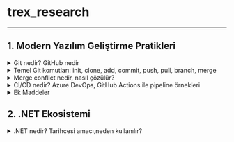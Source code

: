 # trex_research
***

## 1. Modern Yazılım Geliştirme Pratikleri

  <details>
  <summary>Git nedir? GitHub nedir</summary>
    
* Git, yazılım geliştirme sürecinde kullanılan bir versiyon kontrol sistemidir.

* Kod üzerinde yapılan tüm değişiklikleri kayıt altına alır.

* Birden fazla geliştiricinin aynı proje üzerinde çakışmadan çalışabilmesine olanak sağlar.

* Geriye dönük olarak yapılan değişiklikler incelenebilir.

* GitHub ise Git’in üzerine kurulmuş bulut tabanlı bir platformdur.

* Git reposunu internette saklamaya yarar.

* Açık kaynak projelerin paylaşımı için en çok kullanılan sistemdir.

*  Ekip çalışmasını kolaylaştırmak için issue tracking (sorun takibi), pull request (katkı önerisi), GitHub Actions (otomasyon) gibi ek özellikler sunar.
 
* GitHub ise Git’in üzerine kurulmuş bulut tabanlı bir platformdur.

* Git reposunu internette saklamaya yarar.

* Açık kaynak projelerin paylaşımı<in en çok kullanılan sistemdir.

* Ekip çalışmasını kolaylaştırmak için issue tracking (sorun takibi), pull request (katkı önerisi), GitHub Actions (otomasyon) gibi ek özellikler sunar.
  
</details>

  <details>
<summary>Temel Git komutları: init, clone, add, commit, push, pull, branch, merge</summary>

*  git init

 Yeni bir Git deposu oluşturmak için kullanılır. Bir proje klasöründe git init komutu çalıştırıldığında, o klasör artık Git tarafından izlenmeye başlar. Bu sayede proje içerisinde yapılan her değişiklik Git tarafından kayıt altına    alınabilir.

 Örnek kullanım:
 
 git init


 Bu komut çalıştırıldığında klasörde .git isimli gizli bir dosya oluşur ve bu dosya projenin tüm sürüm kontrol bilgilerini içerir.

*  git clone

 Var olan bir uzak Git deposunu bilgisayara kopyalamak için kullanılır. Özellikle GitHub üzerindeki projelerin yerel ortama indirilmesinde tercih edilir.

 Örnek kullanım:

 git clone https://github.com/kullanici/proje.git


 Bu komut sayesinde uzak depodaki tüm geçmiş commitler, branchler ve dosyalar yerel bilgisayara aktarılır.

*  git add

 Dosyaları staging area (hazırlık alanı) denilen bölgeye ekler. Bu alan, commit işleminden önce değişikliklerin hazırlanmasını sağlar.

 Örnek kullanım:

 git add dosya.txt
 git add .


 İlk komut sadece belirli bir dosyayı, ikincisi ise proje içindeki tüm değişiklikleri staging alanına ekler.

*  git commit

 Staging alanındaki dosyaları kalıcı olarak kaydeder. Commit işlemi, yapılan değişikliklere bir “anlık görüntü” almak gibidir. Her commit, açıklayıcı bir mesajla etiketlenmelidir.

 Örnek kullanım:

 git commit -m "Login ekranı eklendi"


 Bu komut, yapılan değişikliklerin tarihçede anlamlı şekilde tutulmasına yardımcı olur.

*  git push

 Yerelde yapılan commit’lerin uzak depoya (örneğin GitHub’a) gönderilmesini sağlar. Böylece proje ekibinin diğer üyeleri de güncellenmiş koda erişebilir.

 Örnek kullanım:

 git push origin main


 Bu komut, değişiklikleri origin isimli uzak depodaki main branch’ine gönderir.

*  git pull

 Uzak depodaki en güncel değişiklikleri indirip mevcut branch ile birleştirmeye yarar. Bu komut, ekip çalışmasında başkalarının yaptığı güncellemeleri almak için sıkça kullanılır.

 Örnek kullanım:

 git pull origin main


 Böylece uzak depodaki main branch’indeki tüm yeni değişiklikler yerel bilgisayara aktarılır.

*  git branch

 Proje üzerinde dallar (branch) oluşturmaya, görüntülemeye veya yönetmeye yarar. Branch’ler, geliştiricilerin aynı proje üzerinde farklı özellikler geliştirmesini sağlar.

 Örnek kullanım:

 git branch          # mevcut branch’leri listeler
 git branch yeni-ozellik   # yeni bir branch oluşturur
 git checkout yeni-ozellik # o branch’e geçiş yapar


 Branch kullanımı, aynı projede bağımsız geliştirmelerin çakışmadan yapılabilmesine imkân verir.

*  git merge

 İki farklı branch’i birleştirmek için kullanılır. Örneğin, yeni-ozellik branch’inde geliştirilen bir özellik tamamlandığında, bu branch main ile birleştirilir.

 Örnek kullanım:

 git checkout main
 git merge yeni-ozellik


 Bu komutlar sayesinde yeni-ozellik branch’indeki değişiklikler main branch’ine eklenmiş olur. Eğer aynı    çakışan değişiklikler varsa merge conflict oluşabilir ve manuel çözüm gerekir.

</details>

<details>

 <summary>Merge conflict nedir, nasıl çözülür?</summary>
  
Merge conflict Git’te iki dal aynı dosyanın aynı bölümünü farklı şekilde değiştirdiğinde Git’in hangisini seçeceğini bilememesiyle oluşan çakışmadır. Çözümü de basittir: Çakışmalı dosyayı açıp <<<<<<<, =======, >>>>>>> işaretleri arasındaki alternatiflerden mantıklı olan içeriği oluşturacak şekilde metni düzenlersin (gerekirse birleştirebilirsn) bu işaretleri temizlersin sonra değişikliği git add ile sahneleyip git commit ile birleştirmeyi tamamlarsın.
  
 </details>

<details> 
  
<summary>CI/CD nedir? Azure DevOps, GitHub Actions ile pipeline örnekleri </summary>


* CI/CD Nedir?

CI/CD, yazılım geliştirme süreçlerinde kaliteyi artıran ve teslimat hızını yükselten bir yöntemdir.

CI (Continuous Integration – Sürekli Entegrasyon): Geliştiricilerin kodlarını sık sık ana koda entegre etmesi, bu sırada otomatik testlerin ve derleme işlemlerinin çalışmasıdır. Amaç, hataların erkenden tespit edilmesi ve kodun sürekli olarak çalışır durumda kalmasıdır.

CD (Continuous Delivery/Deployment – Sürekli Teslimat / Dağıtım): CI sonrası başarılı olan kodun otomatik olarak test ortamına veya doğrudan canlı ortama aktarılmasıdır.

Continuous Delivery: Kod otomatik olarak test/stage ortamına alınır, canlıya geçiş manuel onayla yapılır.

Continuous Deployment: Kod tüm testlerden geçtikten sonra canlıya otomatik olarak alınır.

Bu yaklaşım sayesinde:

Daha hızlı geri bildirim alınır.

Ürün kalitesi artar.

Dağıtım süreçleri standartlaşır ve insan hatası azalır.

* Azure DevOps ile Pipeline Örneği

Azure DevOps Pipelines, YAML tabanlı veya görsel olarak oluşturulabilen güçlü bir CI/CD aracıdır. Microsoft’un bulut tabanlı çözümlerine doğrudan entegredir.

Basit Azure DevOps Pipeline (YAML)

Aşağıdaki örnek bir .NET uygulaması için CI pipeline’ıdır:

trigger:
- main   # main branch'e push geldiğinde pipeline çalışır

pool:
  vmImage: 'windows-latest'

steps:
- task: UseDotNet@2
  inputs:
    packageType: 'sdk'
    version: '7.0.x'

- script: dotnet restore
  displayName: 'Restore dependencies'

- script: dotnet build --configuration Release
  displayName: 'Build project'

- script: dotnet test --no-build --verbosity normal
  displayName: 'Run tests'


Bu pipeline şu işlemleri yapar:

Main branch’e kod push edildiğinde tetiklenir.

Gerekli .NET SDK kurulumu yapılır.

Paketler restore edilir.

Proje release modda derlenir.

Unit testler çalıştırılır.

Dağıtım (CD) için ek adımlar eklenebilir. Örneğin Azure Web App’e deploy etmek için AzureWebApp task’i kullanılabilir.

* GitHub Actions ile Pipeline Örneği

GitHub Actions, GitHub üzerinde barındırılan projeler için CI/CD iş akışları kurmaya yarayan bir sistemdir. YAML dosyaları .github/workflows/ klasöründe bulunur.

Basit GitHub Actions Workflow

Aşağıdaki örnek yine bir .NET uygulaması için CI pipeline’dır:

name: .NET CI

on:
  push:
    branches: [ "main" ]
  pull_request:
    branches: [ "main" ]

jobs:
  build:
    runs-on: ubuntu-latest

    steps:
    - name: Checkout repository
      uses: actions/checkout@v3

    - name: Setup .NET
      uses: actions/setup-dotnet@v3
      with:
        dotnet-version: '7.0.x'

    - name: Restore dependencies
      run: dotnet restore

    - name: Build
      run: dotnet build --configuration Release --no-restore

    - name: Test
      run: dotnet test --no-build --verbosity normal


Bu workflow şunları yapar:

Main branch’e push veya pull request geldiğinde çalışır.

Ubuntu sanal makinesi üzerinde işlem yapılır.

Kod checkout edilir.

.NET SDK yüklenir.

Restore, build ve test adımları gerçekleştirilir.

</details>

 <details>     
 
 <summary>Ek Maddeler</summary>

SDLC Aşamaları (Yazılım Geliştirme Yaşam Döngüsü)

* Planlama 

* Analiz 

* Geliştirme 

* Test 

* Dağıtım 

* Bakım
  
Metodolojiler

Agile → Esnek, hızlı geri bildirim.

Scrum → Sprint (2-4 hafta), roller (PO, SM, Dev Team).

Kanban → İş akışı panosu (To Do → Doing → Done).


 </details>
 
## 2. .NET Ekosistemi

<details>

<summary>.NET nedir? Tarihçesi amacı,neden kullanılır?</summary>

.NET Core, Windows, Linux ve MacOS için yazılım uygulamaları oluşturmak için kullanılabilecek genel amaçlı bir framework’dür. Diğer yazılımların aksine .NET Core, web uygulamaları, mobil uygulamalar, masaüstü uygulamaları, bulut hizmetleri, microservisler, API’ler, oyunlar ve IoT uygulamaları dahil olmak üzere her türlü uygulama/yazılımı oluşturmak için kullanılabilir. Diğer framework’lerden farklı olarak .NET Core, tek bir programlama diliyle sınırlı değildir ve C#, VB.NET, F#, XAML ve TypeScript’i destekler. Bu programlama dilleri açık kaynak kodludur ve bağımsız topluluklar tarafından yönetilir.

.NET Core en gelişmiş, olgun ve kapsamlı class library’leri, ortak API’leri, çoklu dil desteğini ve araçları sunmaktadır. Visual Studio ve Visual Studio Core, .NET Core’u geliştiriciler için en üretken platformlardan biri yapan en gelişmiş ve modern geliştirici IDE’leridir

2002: .NET Framework 1.0 çıktı, C# tanıtıldı (sadece Windows).

2005–2015: Framework 2.0–4.5 arasında LINQ, Async/Await gibi büyük yenilikler geldi.

2016: .NET Core yayınlandı → Açık kaynak, hızlı, platform bağımsz.

2020: .NET 5 ile Framework ve Core birleşti, tek çatı oldu.

2023+: .NET 8  Modern, çoklu platform, yapay zekâ ve bulut odaklı.

</details>
